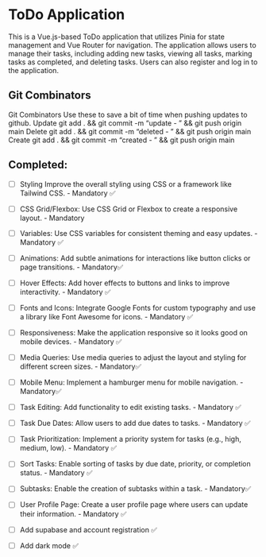 # ToDo Application

This is a Vue.js-based ToDo application that utilizes Pinia for state management and Vue Router for navigation. The application allows users to manage their tasks, including adding new tasks, viewing all tasks, marking tasks as completed, and deleting tasks. Users can also register and log in to the application.

## Git Combinators

Git Combinators
Use these to save a bit of time when pushing updates to github.
Update
git add . && git commit -m “update - ” && git push origin main
Delete
git add . && git commit -m “deleted - ” && git push origin main
Create
git add . && git commit -m “created - ” && git push origin main

## Completed:

- [ ] Styling Improve the overall styling using CSS or a framework like Tailwind CSS. - Mandatory ✅
- [ ] CSS Grid/Flexbox: Use CSS Grid or Flexbox to create a responsive layout. - Mandatory
- [ ] Variables: Use CSS variables for consistent theming and easy updates. - Mandatory ✅
- [ ] Animations: Add subtle animations for interactions like button clicks or page transitions. - Mandatory✅
- [ ] Hover Effects: Add hover effects to buttons and links to improve interactivity. - Mandatory ✅
- [ ] Fonts and Icons: Integrate Google Fonts for custom typography and use a library like Font Awesome for icons. - Mandatory ✅

- [ ] Responsiveness: Make the application responsive so it looks good on mobile devices. - Mandatory ✅
- [ ] Media Queries: Use media queries to adjust the layout and styling for different screen sizes. - Mandatory✅
- [ ] Mobile Menu: Implement a hamburger menu for mobile navigation. - Mandatory✅

- [ ] Task Editing: Add functionality to edit existing tasks. - Mandatory ✅
- [ ] Task Due Dates: Allow users to add due dates to tasks. - Mandatory ✅
- [ ] Task Prioritization: Implement a priority system for tasks (e.g., high, medium, low). - Mandatory ✅

- [ ] Sort Tasks: Enable sorting of tasks by due date, priority, or completion status. - Mandatory ✅
- [ ] Subtasks: Enable the creation of subtasks within a task. - Mandatory✅

- [ ] User Profile Page: Create a user profile page where users can update their information. - Mandatory ✅

- [ ] Add supabase and account registration ✅
- [ ] Add dark mode ✅
